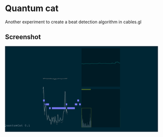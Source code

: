 # Quantum cat
Another experiment to create a beat detection algorithm in cables.gl

## Screenshot

![Screenshot of a patch](/screenshot.png)



